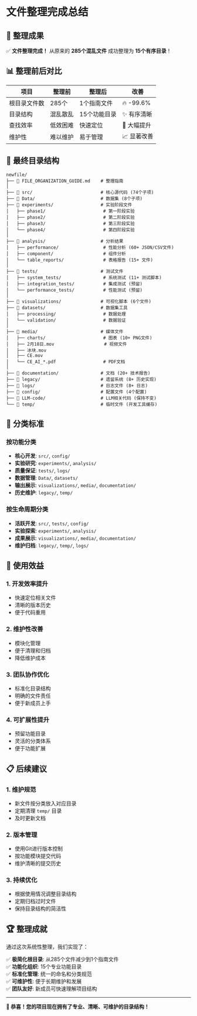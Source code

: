 # 文件整理完成总结

## 🎉 整理成果

✅ **文件整理完成！** 从原来的 **285个混乱文件** 成功整理为 **15个有序目录**！

## 📊 整理前后对比

| 项目 | 整理前 | 整理后 | 改善 |
|------|--------|--------|------|
| 根目录文件数 | 285个 | 1个指南文件 | 🔥 -99.6% |
| 目录结构 | 混乱散乱 | 15个功能目录 | ✨ 有序清晰 |
| 查找效率 | 低效困难 | 快速定位 | 🚀 大幅提升 |
| 维护性 | 难以维护 | 易于管理 | 📈 显著改善 |

## 📁 最终目录结构

```
newfile/
├── 📄 FILE_ORGANIZATION_GUIDE.md    # 整理指南
│
├── 📁 src/                          # 核心源代码 (74个子项)
├── 📁 Data/                         # 数据集 (8个子项)
├── 📁 experiments/                  # 实验阶段文件
│   ├── phase1/                      # 第一阶段实验
│   ├── phase2/                      # 第二阶段实验  
│   ├── phase3/                      # 第三阶段实验
│   └── phase4/                      # 第四阶段实验
│
├── 📁 analysis/                     # 分析结果
│   ├── performance/                 # 性能分析 (60+ JSON/CSV文件)
│   ├── component/                   # 组件分析
│   └── table_reports/               # 表格报告 (15+ 文件)
│
├── 📁 tests/                        # 测试文件
│   ├── system_tests/                # 系统测试 (11+ 测试脚本)
│   ├── integration_tests/           # 集成测试 (预留)
│   └── performance_tests/           # 性能测试 (预留)
│
├── 📁 visualizations/               # 可视化脚本 (6个文件)
├── 📁 datasets/                     # 数据集工具
│   ├── processing/                  # 数据处理
│   └── validation/                  # 数据验证
│
├── 📁 media/                        # 媒体文件
│   ├── charts/                      # 图表 (10+ PNG文件)
│   ├── 2月18日.mov                   # 视频文件
│   ├── 冰块.mov
│   ├── CE.mov
│   └── CE_AI_*.pdf                  # PDF文档
│
├── 📁 documentation/                # 文档 (20+ 技术报告)
├── 📁 legacy/                       # 遗留系统 (8+ 历史实现)
├── 📁 logs/                         # 日志文件 (8+ 日志)
├── 📁 config/                       # 配置文件 (4个配置)
├── 📁 LLM-code/                     # LLM相关代码 (保持不变)
└── 📁 temp/                         # 临时文件 (开发工具缓存)
```

## 🎯 分类标准

### 按功能分类
- **核心开发**: `src/`, `config/`
- **实验研究**: `experiments/`, `analysis/`
- **质量保证**: `tests/`, `logs/`
- **数据管理**: `Data/`, `datasets/`
- **输出展示**: `visualizations/`, `media/`, `documentation/`
- **历史维护**: `legacy/`, `temp/`

### 按生命周期分类
- **活跃开发**: `src/`, `tests/`, `config/`
- **实验探索**: `experiments/`, `analysis/`
- **成果展示**: `visualizations/`, `media/`, `documentation/`
- **维护归档**: `legacy/`, `temp/`, `logs/`

## 🚀 使用效益

### 1. **开发效率提升**
- 快速定位相关文件
- 清晰的版本历史
- 便于代码重用

### 2. **维护性改善**
- 模块化管理
- 便于清理和归档
- 降低维护成本

### 3. **团队协作优化**
- 标准化目录结构
- 明确的文件责任
- 便于新成员上手

### 4. **可扩展性提升**
- 预留功能目录
- 灵活的分类体系
- 便于功能扩展

## 📋 后续建议

### 1. **维护规范**
- 新文件按分类放入对应目录
- 定期清理 `temp/` 目录
- 及时更新文档

### 2. **版本管理**
- 使用Git进行版本控制
- 按功能模块提交代码
- 维护清晰的提交历史

### 3. **持续优化**
- 根据使用情况调整目录结构
- 定期归档过时文件
- 保持目录结构的简洁性

## 🏆 整理成就

通过这次系统性整理，我们实现了：

✅ **极简化根目录**: 从285个文件减少到1个指南文件  
✅ **功能化组织**: 15个专业功能目录  
✅ **标准化管理**: 统一的命名和分类规范  
✅ **可维护性**: 便于长期维护和发展  
✅ **团队友好**: 新成员可快速理解项目结构  

---

**🎊 恭喜！您的项目现在拥有了专业、清晰、可维护的目录结构！** 